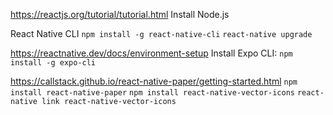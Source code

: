https://reactjs.org/tutorial/tutorial.html
Install Node.js

React Native CLI
`npm install -g react-native-cli`
`react-native upgrade`

https://reactnative.dev/docs/environment-setup
Install Expo CLI: `npm install -g expo-cli`

https://callstack.github.io/react-native-paper/getting-started.html
`npm install react-native-paper`
`npm install react-native-vector-icons`
`react-native link react-native-vector-icons`
